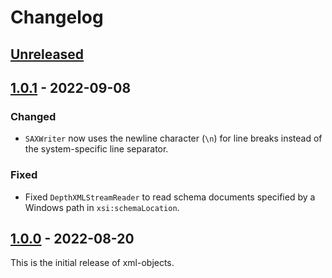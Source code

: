 # Changelog

## [Unreleased]

## [1.0.1] - 2022-09-08
### Changed
- `SAXWriter` now uses the newline character (`\n`) for line breaks instead of the system-specific line separator.

### Fixed
- Fixed `DepthXMLStreamReader` to read schema documents specified by a Windows path in `xsi:schemaLocation`.

## [1.0.0] - 2022-08-20
This is the initial release of xml-objects.

[Unreleased]: https://github.com/xmlobjects/xml-objects/compare/v1.0.0...HEAD
[1.0.1]: https://github.com/xmlobjects/xml-objects/compare/v1.0.0...v1.0.1
[1.0.0]: https://github.com/xmlobjects/xml-objects/releases/tag/v1.0.0
